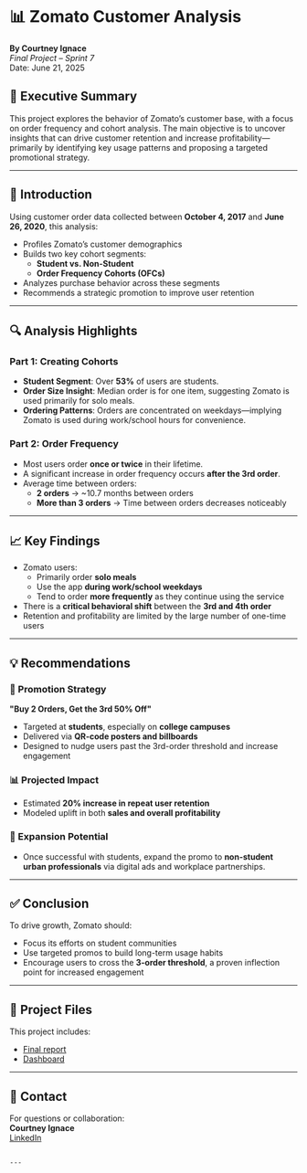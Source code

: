# 📊 Zomato Customer Analysis

**By Courtney Ignace**  
*Final Project – Sprint 7*  
Date: June 21, 2025

## 🧠 Executive Summary

This project explores the behavior of Zomato’s customer base, with a focus on order frequency and cohort analysis. The main objective is to uncover insights that can drive customer retention and increase profitability—primarily by identifying key usage patterns and proposing a targeted promotional strategy.

---

## 📌 Introduction

Using customer order data collected between **October 4, 2017** and **June 26, 2020**, this analysis:

- Profiles Zomato’s customer demographics
- Builds two key cohort segments:
  - **Student vs. Non-Student**
  - **Order Frequency Cohorts (OFCs)**
- Analyzes purchase behavior across these segments
- Recommends a strategic promotion to improve user retention

---

## 🔍 Analysis Highlights

### Part 1: Creating Cohorts

- **Student Segment**: Over **53%** of users are students.
- **Order Size Insight**: Median order is for one item, suggesting Zomato is used primarily for solo meals.
- **Ordering Patterns**: Orders are concentrated on weekdays—implying Zomato is used during work/school hours for convenience.

### Part 2: Order Frequency

- Most users order **once or twice** in their lifetime.
- A significant increase in order frequency occurs **after the 3rd order**.
- Average time between orders:
  - **2 orders** → ~10.7 months between orders
  - **More than 3 orders** → Time between orders decreases noticeably

---

## 📈 Key Findings

- Zomato users:
  - Primarily order **solo meals**
  - Use the app **during work/school weekdays**
  - Tend to order **more frequently** as they continue using the service
- There is a **critical behavioral shift** between the **3rd and 4th order**
- Retention and profitability are limited by the large number of one-time users

---

## 💡 Recommendations

### 🎯 Promotion Strategy

**"Buy 2 Orders, Get the 3rd 50% Off"**  
- Targeted at **students**, especially on **college campuses**
- Delivered via **QR-code posters and billboards**
- Designed to nudge users past the 3rd-order threshold and increase engagement

### 📊 Projected Impact

- Estimated **20% increase in repeat user retention**
- Modeled uplift in both **sales and overall profitability**

### 📣 Expansion Potential

- Once successful with students, expand the promo to **non-student urban professionals** via digital ads and workplace partnerships.

---

## ✅ Conclusion

To drive growth, Zomato should:
- Focus its efforts on student communities
- Use targeted promos to build long-term usage habits
- Encourage users to cross the **3-order threshold**, a proven inflection point for increased engagement

---

## 📂 Project Files

This project includes:
- [Final report](https://github.com/couign/Data_Projects_TripleTen/blob/main/Sprint7_FinalProject_Report.pdf) 
- [Dashboard](https://public.tableau.com/views/CourtneyDataSource_Final_/basicbios?:language=en-US&:sid=&:redirect=auth&:display_count=n&:origin=viz_share_link)
---

## 🔗 Contact

For questions or collaboration:  
**Courtney Ignace**  
[LinkedIn](https://www.linkedin.com/in/courtney-ignace/)

```

---
